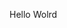 Hello Wolrd












































































































































































































































































































































































































































































































































































































































































































































































































































































































































































































































































































































































































































































































































































































































































































































































































































































































































































































































































































































































































































































































































































































































































































































































































































































































































































































































































































































































































































































































































































































































































































































































































































































































































































































































































































































































































































































































































































































































































































































































































































































































































































































































































































































































































































































































































































































































































